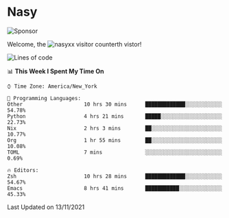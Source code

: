 # Nasy

<!--
<p align="center">
<img height="200" src="https://github-readme-stats.vercel.app/api?username=nasyxx&count_private=true&show_icons=true&theme=dracula&include_all_commits=true"/>
<img height="200" src="https://github-readme-stats.vercel.app/api/top-langs/?username=nasyxx&theme=dracula&hide=html,jupyter+notebook&count_private=true&show_icons=true"/>
</p>

  
----------------
-->

![Sponsor](https://img.shields.io/static/v1.svg?label=Sponsor&message=%E2%9D%A4&logo=GitHub&style=flat&color=pink)
 
Welcome, the ![nasyxx visitor counter](https://count.getloli.com/get/@nasyxx?theme=rule34)th vistor!
 
<!--START_SECTION:waka-->
![Lines of code](https://img.shields.io/badge/From%20Hello%20World%20I%27ve%20Written-5.4%20million%20lines%20of%20code-blue)

📊 **This Week I Spent My Time On** 

```text
⌚︎ Time Zone: America/New_York

💬 Programming Languages: 
Other                    10 hrs 30 mins      █████████████░░░░░░░░░░░░   54.78% 
Python                   4 hrs 21 mins       █████░░░░░░░░░░░░░░░░░░░░   22.73% 
Nix                      2 hrs 3 mins        ██░░░░░░░░░░░░░░░░░░░░░░░   10.77% 
Org                      1 hr 55 mins        ██░░░░░░░░░░░░░░░░░░░░░░░   10.08% 
TOML                     7 mins              ░░░░░░░░░░░░░░░░░░░░░░░░░   0.69%

🔥 Editors: 
Zsh                      10 hrs 28 mins      █████████████░░░░░░░░░░░░   54.67% 
Emacs                    8 hrs 41 mins       ███████████░░░░░░░░░░░░░░   45.33%

```


 Last Updated on 13/11/2021
<!--END_SECTION:waka-->

<!-- ![visitors](https://visitor-badge.laobi.icu/badge?page_id=nasyxx.nasyxx) -->
